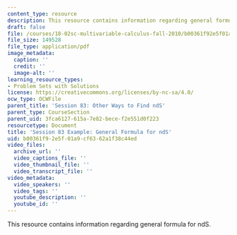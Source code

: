```yaml
---
content_type: resource
description: This resource contains information regarding general formula for ndS.
draft: false
file: /courses/18-02sc-multivariable-calculus-fall-2010/b00361f92e5f01a9cf6362a1f38c44ed_MIT18_02SC_we_83_comb.pdf
file_size: 149528
file_type: application/pdf
image_metadata:
  caption: ''
  credit: ''
  image-alt: ''
learning_resource_types:
- Problem Sets with Solutions
license: https://creativecommons.org/licenses/by-nc-sa/4.0/
ocw_type: OCWFile
parent_title: 'Session 83: Other Ways to Find ndS'
parent_type: CourseSection
parent_uid: 3fca6127-615a-7e82-bece-f2e551d0f223
resourcetype: Document
title: 'Session 83 Example: General Formula for ndS'
uid: b00361f9-2e5f-01a9-cf63-62a1f38c44ed
video_files:
  archive_url: ''
  video_captions_file: ''
  video_thumbnail_file: ''
  video_transcript_file: ''
video_metadata:
  video_speakers: ''
  video_tags: ''
  youtube_description: ''
  youtube_id: ''
---
```

This resource contains information regarding general formula for ndS.